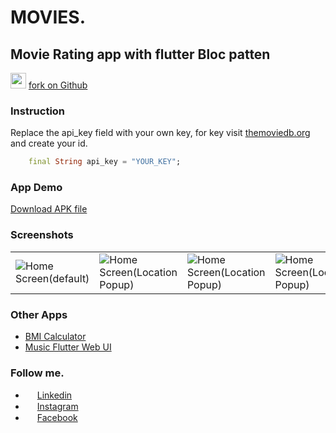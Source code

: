 # MOVIES.

## Movie Rating app with flutter Bloc patten

[<img src="https://s18955.pcdn.co/wp-content/uploads/2018/02/github.png" width="25"/>](https://github.com/imSanjaySoni/Movie-Rating-app-with-flutter-Bloc-patten)
[fork on Github](https://github.com/imSanjaySoni/Movie-Rating-app-with-flutter-Bloc-patten)

### Instruction

Replace the api_key field with your own key, for key visit [themoviedb.org](https://themoviedb.org) and create your id.

```dart
    final String api_key = "YOUR_KEY";
```

### App Demo

[Download APK file](https://drive.google.com/open?id=1Is-s5QfunIesJIQMqOz1OYqRRFoThPgO)

### Screenshots

<table style={border:"none"}><tr><td><img src="https://github.com/imSanjaySoni/Movie-Rating-app-with-flutter-Bloc-patten/blob/master/screenshots/0.png?raw=true" alt="Home Screen(default)"/></td><td><img src="https://github.com/imSanjaySoni/Movie-Rating-app-with-flutter-Bloc-patten/blob/master/screenshots/1.png?raw=true" alt="Home Screen(Location Popup)"/></td><td><img src="https://github.com/imSanjaySoni/Movie-Rating-app-with-flutter-Bloc-patten/blob/master/screenshots/2.png?raw=true" alt="Home Screen(Location Popup)"/></td><td><img src="https://github.com/imSanjaySoni/Movie-Rating-app-with-flutter-Bloc-patten/blob/master/screenshots/3.png?raw=true" alt="Home Screen(Location Popup)"/></td><td><img src="https://github.com/imSanjaySoni/Movie-Rating-app-with-flutter-Bloc-patten/blob/master/screenshots/5.png?raw=true" alt="Home Screen(Location Popup)"/></td><td><img src="https://github.com/imSanjaySoni/Movie-Rating-app-with-flutter-Bloc-patten/blob/master/screenshots/4.png?raw=true" alt="Home Screen(Location Popup)"/></td></tr></table>

### Other Apps

- [BMI Calculator](https://github.com/imSanjaySoni/BMI-Calculator-with-flutter)
- [Music Flutter Web UI](https://github.com/imSanjaySoni/Flutter-web-Music-UI)

### Follow me.

- <img src="https://image.flaticon.com/icons/svg/124/124011.svg" height="15" width="15" /> [Linkedin](https://linkedin.com/in/imsanjaysoni)
- <img src="https://image.flaticon.com/icons/svg/2111/2111463.svg" height="15" width="15" /> [Instagram ](https://instagram.com/imsanjaysoni)
- <img src="https://image.flaticon.com/icons/svg/124/124010.svg" height="15" width="15" /> [Facebook ](https://fb.com/imsanjaysoni)
